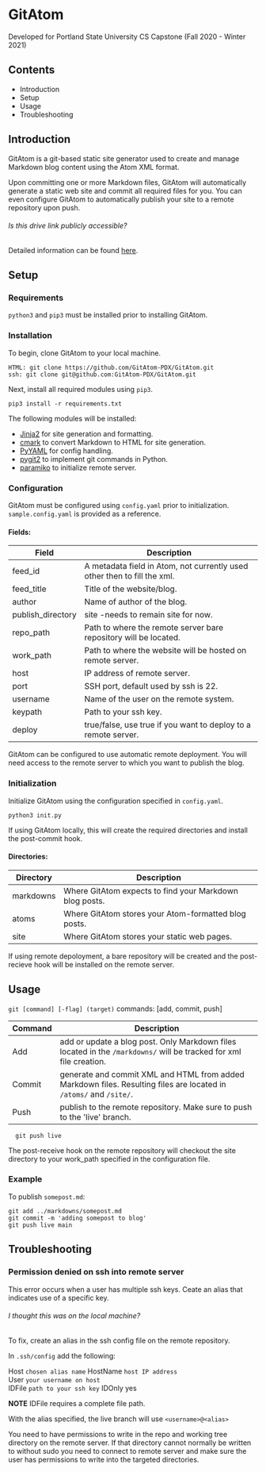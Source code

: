 # GitAtom
Developed for Portland State University CS Capstone (Fall 2020 - Winter 2021)
 
 ## Contents
 * Introduction
 * Setup
 * Usage
 * Troubleshooting
 
## Introduction
GitAtom is a git-based static site generator used to create and manage Markdown blog 
content using the Atom XML format.

Upon committing one or more Markdown files, GitAtom will automatically generate a static 
web site and commit all required files for you. You can even configure GitAtom to automatically 
publish your site to a remote repository upon push.

###### Is this drive link publicly accessible?
Detailed information can be found [here](https://docs.google.com/document/d/1eONVONseT0Ex_Z_COYcDEAZJZb3Gb6mCPAmSxwqYNFM/edit?usp=sharing).

 
## Setup 
### Requirements 

`python3` and `pip3` must be installed prior to installing GitAtom.

### Installation 

To begin, clone GitAtom to your local machine.

``` 
HTML: git clone https://github.com/GitAtom-PDX/GitAtom.git
ssh: git clone git@github.com:GitAtom-PDX/GitAtom.git
```

Next, install all required modules using `pip3`.

```
pip3 install -r requirements.txt
```

The following modules will be installed:

* [Jinja2](https://pypi.org/project/Jinja2/) for site generation and formatting.
* [cmark](https://pypi.org/project/cmarkgfm/) to convert Markdown to HTML for site generation.
* [PyYAML](https://pypi.org/project/PyYAML/) for config handling.
* [pygit2](https://pypi.org/project/pygit2/) to implement git commands in Python.
* [paramiko](https://pypi.org/project/paramiko/) to initialize remote server. 

### Configuration 

GitAtom must be configured using `config.yaml` prior to initialization. `sample.config.yaml` is provided as a reference.

#### Fields:  
| Field | Description|
| --- | --- |
| feed_id | A metadata field in Atom, not currently used other then to fill the xml.|
| feed_title | Title of the website/blog.|  
| author | Name of author of the blog.|   
| publish_directory | site -needs to remain site for now.  |
| repo_path | Path to where the remote server bare repository will be located. |   
| work_path | Path to where the website will be hosted on remote server. |
| host | IP address of remote server. |   
| port | SSH port, default used by ssh is 22. |   
| username | Name of the user on the remote system. |  
| keypath | Path to your ssh key. |    
| deploy | true/false, use true if you want to deploy to a remote server.| 

GitAtom can be configured to use automatic remote deployment. You will need access to the 
remote server to which you want to publish the blog.  


### Initialization

Initialize GitAtom using the configuration specified in `config.yaml`.

```
python3 init.py
```

If using GitAtom locally, this will create the required directories and 
install the post-commit hook. 

#### Directories:  
| Directory | Description|
| --- | --- |
| markdowns | Where GitAtom expects to find your Markdown blog posts. |
| atoms | Where GitAtom stores your Atom-formatted blog posts. |  
| site | Where GitAtom stores your static web pages. |   

If using remote depoloyment, a bare repository will be created and the 
post-recieve hook will be installed on the remote server.


## Usage
`git [command] [-flag] (target)`
commands: [add, commit, push]

| Command | Description|
| --- | --- |
| Add | add or update a blog post. Only Markdown files located in the `/markdowns/` will be tracked for xml file creation. |
| Commit | generate and commit XML and HTML from added Markdown files. Resulting files are located in `/atoms/` and `/site/`. |  
| Push | publish to the remote repository. Make sure to push to the 'live' branch. |   
  
```
  git push live
```

  The post-receive hook on the remote repository will checkout the site
  directory to your work_path specified in the configuration file.  

### Example
To publish `somepost.md`:

```
git add ../markdowns/somepost.md
git commit -m 'adding somepost to blog'
git push live main
```


## Troubleshooting

### Permission denied on ssh into remote server

This error occurs when a user has multiple ssh keys. Ceate an alias that indicates use of a specific key.  

###### I thought this was on the local machine?
To fix, create an alias in the ssh config file on the remote repository. 

In `.ssh/config` add the following:  

Host `chosen alias name`
 HostName `host IP address`  
 User `your username on host`  
 IDFile `path to your ssh key` 
 IDOnly yes  

**NOTE** IDFile requires a complete file path.

With the alias specified, the live branch will use `<username>@<alias>`

You need to have permissions to write in the repo and working tree directory on the
remote server. If that directory cannot normally be written to without sudo you
need to connect to remote server and make sure the user has permissions to write 
into the targeted directories.





